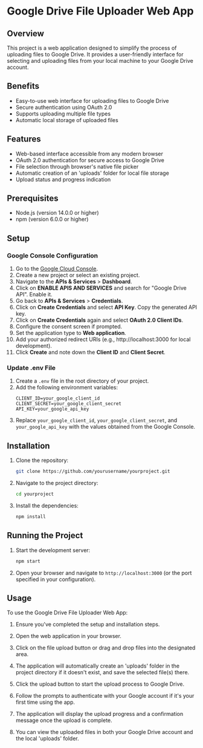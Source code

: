 # Google Drive File Uploader Web App

## Overview
This project is a web application designed to simplify the process of uploading files to Google Drive. It provides a user-friendly interface for selecting and uploading files from your local machine to your Google Drive account.

## Benefits
- Easy-to-use web interface for uploading files to Google Drive
- Secure authentication using OAuth 2.0
- Supports uploading multiple file types
- Automatic local storage of uploaded files

## Features
- Web-based interface accessible from any modern browser
- OAuth 2.0 authentication for secure access to Google Drive
- File selection through browser's native file picker
- Automatic creation of an 'uploads' folder for local file storage
- Upload status and progress indication

## Prerequisites
- Node.js (version 14.0.0 or higher)
- npm (version 6.0.0 or higher)

## Setup

### Google Console Configuration
1. Go to the [Google Cloud Console](https://console.cloud.google.com/).
2. Create a new project or select an existing project.
3. Navigate to the **APIs & Services** > **Dashboard**.
4. Click on **ENABLE APIS AND SERVICES** and search for "Google Drive API". Enable it.
5. Go back to **APIs & Services** > **Credentials**.
6. Click on **Create Credentials** and select **API Key**. Copy the generated API key.
7. Click on **Create Credentials** again and select **OAuth 2.0 Client IDs**.
8. Configure the consent screen if prompted.
9. Set the application type to **Web application**.
10. Add your authorized redirect URIs (e.g., http://localhost:3000 for local development).
11. Click **Create** and note down the **Client ID** and **Client Secret**.

### Update .env File
1. Create a `.env` file in the root directory of your project.
2. Add the following environment variables:
    ```env
    CLIENT_ID=your_google_client_id
    CLIENT_SECRET=your_google_client_secret
    API_KEY=your_google_api_key
    ```
3. Replace `your_google_client_id`, `your_google_client_secret`, and `your_google_api_key` with the values obtained from the Google Console.

## Installation
1. Clone the repository:
    ```sh
    git clone https://github.com/yourusername/yourproject.git
    ```
2. Navigate to the project directory:
    ```sh
    cd yourproject
    ```
3. Install the dependencies:
    ```sh
    npm install
    ```

## Running the Project
1. Start the development server:
    ```sh
    npm start
    ```
2. Open your browser and navigate to `http://localhost:3000` (or the port specified in your configuration).

## Usage
To use the Google Drive File Uploader Web App:

1. Ensure you've completed the setup and installation steps.

2. Open the web application in your browser.

3. Click on the file upload button or drag and drop files into the designated area.

4. The application will automatically create an 'uploads' folder in the project directory if it doesn't exist, and save the selected file(s) there.

5. Click the upload button to start the upload process to Google Drive.

6. Follow the prompts to authenticate with your Google account if it's your first time using the app.

7. The application will display the upload progress and a confirmation message once the upload is complete.

8. You can view the uploaded files in both your Google Drive account and the local 'uploads' folder.
